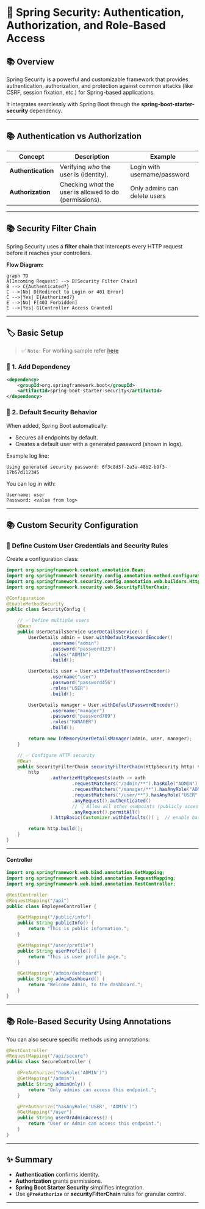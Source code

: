 # 🚀 Spring Security: Authentication, Authorization, and Role-Based Access

## 📚 Overview

Spring Security is a powerful and customizable framework that provides authentication, authorization, and protection against common attacks (like CSRF, session fixation, etc.) for Spring-based applications.

It integrates seamlessly with Spring Boot through the **spring-boot-starter-security** dependency.

---

## 📚 Authentication vs Authorization

| Concept            | Description                                              | Example                      |
| ------------------ | -------------------------------------------------------- | ---------------------------- |
| **Authentication** | Verifying *who* the user is (identity).                  | Login with username/password |
| **Authorization**  | Checking *what* the user is allowed to do (permissions). | Only admins can delete users |

---

## 📚 Security Filter Chain

Spring Security uses a **filter chain** that intercepts every HTTP request before it reaches your controllers.

**Flow Diagram:**

```mermaid
graph TD
A[Incoming Request] --> B[Security Filter Chain]
B --> C{Authenticated?}
C -->|No| D[Redirect to Login or 401 Error]
C -->|Yes| E{Authorized?}
E -->|No| F[403 Forbidden]
E -->|Yes| G[Controller Access Granted]
```

---

## 🏷️ Basic Setup

> ✅ `Note:` For working sample refer [here](../src/main/java/com/vednexgen/security)

### 🔹 1. Add Dependency

```xml
<dependency>
    <groupId>org.springframework.boot</groupId>
    <artifactId>spring-boot-starter-security</artifactId>
</dependency>
```

### 🔹 2. Default Security Behavior

When added, Spring Boot automatically:

* Secures all endpoints by default.
* Creates a default user with a generated password (shown in logs).

Example log line:

```
Using generated security password: 6f3c8d3f-2a3a-48b2-b9f3-17b57d112345
```

You can log in with:

```
Username: user
Password: <value from log>
```

---

## 📚 Custom Security Configuration

### 🔹 Define Custom User Credentials and Security Rules

Create a configuration class:

```java
import org.springframework.context.annotation.Bean;
import org.springframework.security.config.annotation.method.configuration.EnableMethodSecurity;
import org.springframework.security.config.annotation.web.builders.HttpSecurity;
import org.springframework.security.web.SecurityFilterChain;

@Configuration
@EnableMethodSecurity
public class SecurityConfig {

    // ✅ Define multiple users
    @Bean
    public UserDetailsService userDetailsService() {
        UserDetails admin = User.withDefaultPasswordEncoder()
                .username("admin")
                .password("password123")
                .roles("ADMIN")
                .build();

        UserDetails user = User.withDefaultPasswordEncoder()
                .username("user")
                .password("password456")
                .roles("USER")
                .build();

        UserDetails manager = User.withDefaultPasswordEncoder()
                .username("manager")
                .password("password789")
                .roles("MANAGER")
                .build();

        return new InMemoryUserDetailsManager(admin, user, manager);
    }

    // ✅ Configure HTTP security
    @Bean
    public SecurityFilterChain securityFilterChain(HttpSecurity http) throws Exception {
        http
                .authorizeHttpRequests(auth -> auth
                        .requestMatchers("/admin/**").hasRole("ADMIN")
                        .requestMatchers("/manager/**").hasAnyRole("ADMIN", "MANAGER")
                        .requestMatchers("/user/**").hasAnyRole("USER", "ADMIN", "MANAGER")
                        .anyRequest().authenticated()
                        // 👇 Allow all other endpoints (publicly accessible)
                        .anyRequest().permitAll()
                ).httpBasic(Customizer.withDefaults()) ;  // enable basic authentication

        return http.build();
    }
}
```

---

#### Controller 

```java
import org.springframework.web.bind.annotation.GetMapping;
import org.springframework.web.bind.annotation.RequestMapping;
import org.springframework.web.bind.annotation.RestController;

@RestController
@RequestMapping("/api")
public class EmployeeController {

    @GetMapping("/public/info")
    public String publicInfo() {
        return "This is public information.";
    }

    @GetMapping("/user/profile")
    public String userProfile() {
        return "This is user profile page.";
    }

    @GetMapping("/admin/dashboard")
    public String adminDashboard() {
        return "Welcome Admin, to the dashboard.";
    }
}
```

---

## 📚 Role-Based Security Using Annotations

You can also secure specific methods using annotations:

```java
@RestController
@RequestMapping("/api/secure")
public class SecureController {

    @PreAuthorize("hasRole('ADMIN')")
    @GetMapping("/admin")
    public String adminOnly() {
        return "Only admins can access this endpoint.";
    }

    @PreAuthorize("hasAnyRole('USER', 'ADMIN')")
    @GetMapping("/user")
    public String userOrAdminAccess() {
        return "User or Admin can access this endpoint.";
    }
}
```

---

## ✨ Summary

* **Authentication** confirms identity.
* **Authorization** grants permissions.
* **Spring Boot Starter Security** simplifies integration.
* Use **`@PreAuthorize`** or **securityFilterChain** rules for granular control.

---
